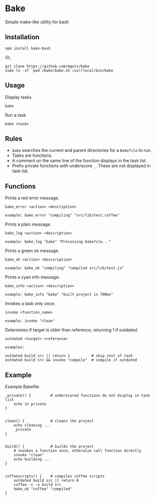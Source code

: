 # Bake

Simple make-like utility for bash


## Installation

    npm install bake-bash

Or,

    git clone https://github.com/mgutz/bake
    sudo ln -sf `pwd`/bake/bake.sh /usr/local/bin/bake

## Usage

Display tasks

    bake

Run a task

    bake <task>

## Rules

* `bake` searches the current and parent directories for a `Bakefile` to run.
* Tasks are functions.
* A comment on the same line of the function displays in the task list.
* Prefix private functions with underscore `_`. These are not displayed in task list.


## Functions

Prints a red error message.

    bake_error <action> <description>

    example: bake_error "compiling" "src/lib/test.coffee"

Prints a plain message.

    bake_log <action> <description>

    example: bake_log "bake" "Processing bakefile..."

Prints a green ok message.

    bake_ok <action> <descsription>

    example: bake_ok "compiling" "compiled src/lib/test.js"

Prints a cyan info message.

    bake_info <action> <description>

    example: bake_info "bake" "built project in 700ms"

Invokes a task only once.

    invoke <function_name>

    example: invoke "clean"

Determines if target is older than reference, returning 1 if outdated.

    outdated <target> <reference>

    examples:

    outdated build src || return 1          # skip rest of task
    outdated build src && invoke "compile"  # compile if outdated


## Example

Example Bakefile

    _private() {         # underscored functions do not display in task list
        echo in private
    }


    clean() {            # cleans the project
        echo cleaning ...
        _private
    }


    build() {            # builds the project
        # invokes a function once, otherwise call function directly
        invoke "clean"
        echo building ...
    }


    coffeescripts() {    # compiles coffee scripts
        outdated build src || return 0
        coffee -c -o build src
        bake_ok "coffee" "compiled"
    }
